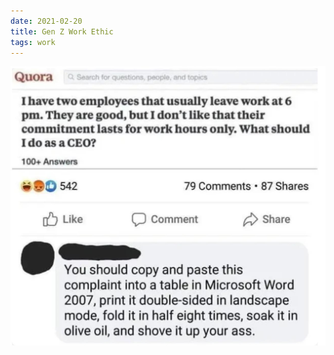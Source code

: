 ```yaml
---
date: 2021-02-20
title: Gen Z Work Ethic
tags: work
---
```


![work11.jpeg](https://raw.githubusercontent.com/muneer78/muneer78.github.io/master/images/work11.jpeg)
